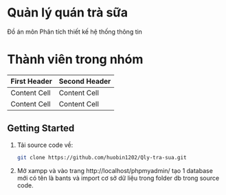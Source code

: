 <!-- author: hgbaodev -->
# Quản lý quán trà sữa
Đồ án môn Phân tích thiết kế hệ thống thông tin
# Thành viên trong nhóm
| First Header  | Second Header |
| ------------- | ------------- |
| Content Cell  | Content Cell  |
| Content Cell  | Content Cell  |
## Getting Started

1. Tải source code về:

   ```bash
   git clone https://github.com/huobin1202/Qly-tra-sua.git
   ```
2. Mở xampp và vào trang http://localhost/phpmyadmin/ tạo 1 database mới có tên là bants và import cơ sở dữ liệu trong folder db trong source code.


